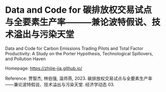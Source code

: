 # Data and Code for 碳排放权交易试点与全要素生产率———兼论波特假说、技术溢出与污染天堂
Data and Code for Carbon Emissions Trading Pilots and Total Factor Productivity: A Study on the Porter Hypothesis, Technological Spillovers, and Pollution Haven

Homepage: https://zhijie-jia.github.io/

Reference:
贾智杰, 林伯强, 温师燕, 2023. 碳排放权交易试点与全要素生产率——兼论波特假说、技术溢出与污染天堂. 经济学动态 03.
